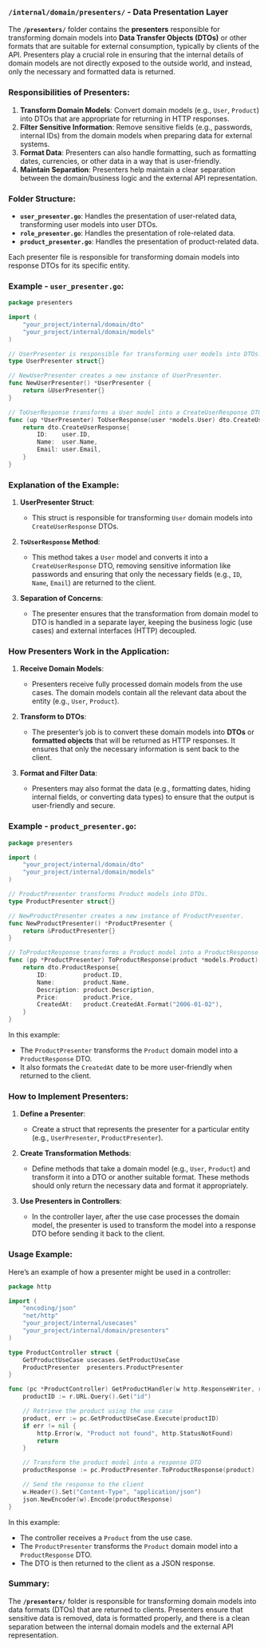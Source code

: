 ### **`/internal/domain/presenters/` - Data Presentation Layer**

The **`/presenters/`** folder contains the **presenters** responsible for transforming domain models into **Data Transfer Objects (DTOs)** or other formats that are suitable for external consumption, typically by clients of the API. Presenters play a crucial role in ensuring that the internal details of domain models are not directly exposed to the outside world, and instead, only the necessary and formatted data is returned.

### **Responsibilities of Presenters:**
1. **Transform Domain Models**: Convert domain models (e.g., `User`, `Product`) into DTOs that are appropriate for returning in HTTP responses.
2. **Filter Sensitive Information**: Remove sensitive fields (e.g., passwords, internal IDs) from the domain models when preparing data for external systems.
3. **Format Data**: Presenters can also handle formatting, such as formatting dates, currencies, or other data in a way that is user-friendly.
4. **Maintain Separation**: Presenters help maintain a clear separation between the domain/business logic and the external API representation.

### **Folder Structure:**
- **`user_presenter.go`**: Handles the presentation of user-related data, transforming user models into user DTOs.
- **`role_presenter.go`**: Handles the presentation of role-related data.
- **`product_presenter.go`**: Handles the presentation of product-related data.

Each presenter file is responsible for transforming domain models into response DTOs for its specific entity.

### **Example - `user_presenter.go`:**

```go
package presenters

import (
    "your_project/internal/domain/dto"
    "your_project/internal/domain/models"
)

// UserPresenter is responsible for transforming user models into DTOs.
type UserPresenter struct{}

// NewUserPresenter creates a new instance of UserPresenter.
func NewUserPresenter() *UserPresenter {
    return &UserPresenter{}
}

// ToUserResponse transforms a User model into a CreateUserResponse DTO.
func (up *UserPresenter) ToUserResponse(user *models.User) dto.CreateUserResponse {
    return dto.CreateUserResponse{
        ID:    user.ID,
        Name:  user.Name,
        Email: user.Email,
    }
}
```

### **Explanation of the Example:**

1. **UserPresenter Struct**:
   - This struct is responsible for transforming `User` domain models into `CreateUserResponse` DTOs.

2. **`ToUserResponse` Method**:
   - This method takes a `User` model and converts it into a `CreateUserResponse` DTO, removing sensitive information like passwords and ensuring that only the necessary fields (e.g., `ID`, `Name`, `Email`) are returned to the client.

3. **Separation of Concerns**:
   - The presenter ensures that the transformation from domain model to DTO is handled in a separate layer, keeping the business logic (use cases) and external interfaces (HTTP) decoupled.

### **How Presenters Work in the Application:**

1. **Receive Domain Models**:
   - Presenters receive fully processed domain models from the use cases. The domain models contain all the relevant data about the entity (e.g., `User`, `Product`).

2. **Transform to DTOs**:
   - The presenter’s job is to convert these domain models into **DTOs** or **formatted objects** that will be returned as HTTP responses. It ensures that only the necessary information is sent back to the client.

3. **Format and Filter Data**:
   - Presenters may also format the data (e.g., formatting dates, hiding internal fields, or converting data types) to ensure that the output is user-friendly and secure.

### **Example - `product_presenter.go`:**

```go
package presenters

import (
    "your_project/internal/domain/dto"
    "your_project/internal/domain/models"
)

// ProductPresenter transforms Product models into DTOs.
type ProductPresenter struct{}

// NewProductPresenter creates a new instance of ProductPresenter.
func NewProductPresenter() *ProductPresenter {
    return &ProductPresenter{}
}

// ToProductResponse transforms a Product model into a ProductResponse DTO.
func (pp *ProductPresenter) ToProductResponse(product *models.Product) dto.ProductResponse {
    return dto.ProductResponse{
        ID:          product.ID,
        Name:        product.Name,
        Description: product.Description,
        Price:       product.Price,
        CreatedAt:   product.CreatedAt.Format("2006-01-02"),
    }
}
```

In this example:
- The `ProductPresenter` transforms the `Product` domain model into a `ProductResponse` DTO. 
- It also formats the `CreatedAt` date to be more user-friendly when returned to the client.

### **How to Implement Presenters:**

1. **Define a Presenter**:
   - Create a struct that represents the presenter for a particular entity (e.g., `UserPresenter`, `ProductPresenter`).

2. **Create Transformation Methods**:
   - Define methods that take a domain model (e.g., `User`, `Product`) and transform it into a DTO or another suitable format. These methods should only return the necessary data and format it appropriately.

3. **Use Presenters in Controllers**:
   - In the controller layer, after the use case processes the domain model, the presenter is used to transform the model into a response DTO before sending it back to the client.

### **Usage Example:**

Here’s an example of how a presenter might be used in a controller:

```go
package http

import (
    "encoding/json"
    "net/http"
    "your_project/internal/usecases"
    "your_project/internal/domain/presenters"
)

type ProductController struct {
    GetProductUseCase usecases.GetProductUseCase
    ProductPresenter  presenters.ProductPresenter
}

func (pc *ProductController) GetProductHandler(w http.ResponseWriter, r *http.Request) {
    productID := r.URL.Query().Get("id")

    // Retrieve the product using the use case
    product, err := pc.GetProductUseCase.Execute(productID)
    if err != nil {
        http.Error(w, "Product not found", http.StatusNotFound)
        return
    }

    // Transform the product model into a response DTO
    productResponse := pc.ProductPresenter.ToProductResponse(product)

    // Send the response to the client
    w.Header().Set("Content-Type", "application/json")
    json.NewEncoder(w).Encode(productResponse)
}
```

In this example:
- The controller receives a `Product` from the use case.
- The `ProductPresenter` transforms the `Product` domain model into a `ProductResponse` DTO.
- The DTO is then returned to the client as a JSON response.

### **Summary:**

The **`/presenters/`** folder is responsible for transforming domain models into data formats (DTOs) that are returned to clients. Presenters ensure that sensitive data is removed, data is formatted properly, and there is a clean separation between the internal domain models and the external API representation.